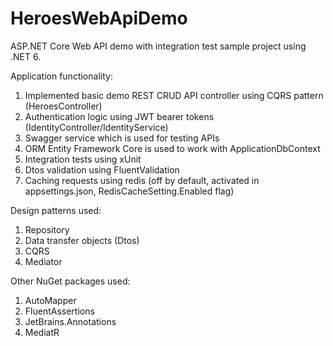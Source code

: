 # HeroesWebApiDemo
ASP.NET Core Web API demo with integration test sample project using .NET 6.

Application functionality:
1) Implemented basic demo REST CRUD API controller using CQRS pattern (HeroesController)
2) Authentication logic using JWT bearer tokens (IdentityController/IdentityService)
3) Swagger service which is used for testing APIs
4) ORM Entity Framework Core is used to work with ApplicationDbContext
5) Integration tests using xUnit
6) Dtos validation using FluentValidation
7) Caching requests using redis (off by default, activated in appsettings.json, RedisCacheSetting.Enabled flag)

Design patterns used:
1) Repository
2) Data transfer objects (Dtos)
3) CQRS
4) Mediator

Other NuGet packages used:
1) AutoMapper
2) FluentAssertions
3) JetBrains.Annotations
4) MediatR
